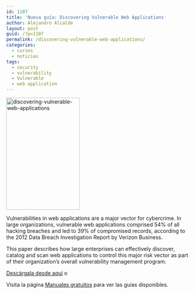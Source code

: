 ```yaml
---
id: 1107
title: 'Nueva guía: Discovering Vulnerable Web Applications'
author: Alejandro Alcalde
layout: post
guid: /?p=1107
permalink: /discovering-vulnerable-web-applications/
categories:
  - cursos
  - noticias
tags:
  - security
  - vulnerability
  - Vulnerable
  - web application
---
```

[<img class="size-medium wp-image-1108 alignleft" title="discovering vulnerable web applications" alt="discovering-vulnerable-web-applications" src="http://elbauldelprogramador.com/content/uploads/2013/01/discovering-vulnerable-web-applications2-197x300.png" width="197" height="300" />][1]

Vulnerabilities in web applications are a major vector for cybercrime. In large organizations, vulnerable web applications comprised 54% of all hacking breaches and led to 39% of compromised records, according to the 2012 Data Breach Investigation Report by Verizon Business. 

This paper describes how large enterprises can effectively discover, catalog and scan web applications to control this major risk vector as part of their organization’s overall vulnerability management program.

[Descárgala desde aquí][1] o

Visita la página [Manuales gratuitos][2] para ver las guías disponibles.



 [1]: http://elbauldelprogramador.tradepub.com/c/pubRD.mpl?sr=oc&_t=oc:&pc=w_qa46/prgm.cgi
 [2]: /manuales-gratuitos/